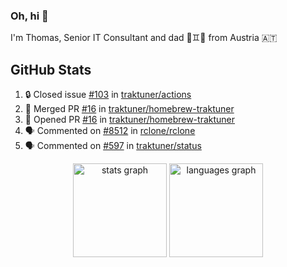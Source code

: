 ### Oh, hi 👋

I'm Thomas, Senior IT Consultant and dad 👶♊️👶 from Austria 🇦🇹

<!--
**traktuner/traktuner** is a ✨ _special_ ✨ repository because its `README.md` (this file) appears on your GitHub profile.

Here are some ideas to get you started:

- 🔭 I’m currently working on ...
- 🌱 I’m currently learning ...
- 👯 I’m looking to collaborate on ...
- 🤔 I’m looking for help with ...
- 💬 Ask me about ...
- 📫 How to reach me: ...
- 😄 Pronouns: ...
- ⚡ Fun fact: ...
-->

</div>

## GitHub Stats
<!--START_SECTION:activity-->
1. 🔒 Closed issue [#103](https://github.com/traktuner/actions/issues/103) in [traktuner/actions](https://github.com/traktuner/actions)
2. 🎉 Merged PR [#16](https://github.com/traktuner/homebrew-traktuner/pull/16) in [traktuner/homebrew-traktuner](https://github.com/traktuner/homebrew-traktuner)
3. 💪 Opened PR [#16](https://github.com/traktuner/homebrew-traktuner/pull/16) in [traktuner/homebrew-traktuner](https://github.com/traktuner/homebrew-traktuner)
4. 🗣 Commented on [#8512](https://github.com/rclone/rclone/issues/8512#issuecomment-2911062989) in [rclone/rclone](https://github.com/rclone/rclone)
5. 🗣 Commented on [#597](https://github.com/traktuner/status/issues/597#issuecomment-2903172946) in [traktuner/status](https://github.com/traktuner/status)
<!--END_SECTION:activity-->

<div align="center">
  <img src="https://github-readme-stats.vercel.app/api?username=traktuner&hide_title=false&hide_rank=false&show_icons=true&include_all_commits=true&count_private=true&disable_animations=false&theme=dracula&locale=en&hide_border=false&order=1" height="150" alt="stats graph"  />
  <img src="https://github-readme-stats.vercel.app/api/top-langs?username=traktuner&locale=en&hide_title=false&layout=compact&card_width=320&langs_count=5&theme=dracula&hide_border=false&order=2" height="150" alt="languages graph"  />
</div>
